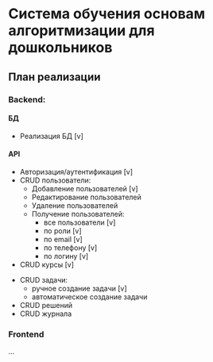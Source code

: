 # Система обучения основам алгоритмизации для дошкольников

## План реализации

### Backend:
#### БД
* Реализация БД [v]

#### API
* Авторизация/аутентификация [v]
* CRUD пользователи:
  * Добавление пользователей [v]
  * Редактирование пользователей
  * Удаление пользователей
  * Получение пользователей:
      - все пользователи [v]
      - по роли [v]
      - по email [v]
      - по телефону [v]
      - по логину [v]
* CRUD курсы [v]

[//]: # (* CRUD модули — не будет в первой версии)

[//]: # (* CRUD уроки — не будет в первой версии)

* CRUD задачи: 
  - ручное создание задачи [v]
  - автоматическое создание задачи
* CRUD решений
* CRUD журнала

### Frontend
...

